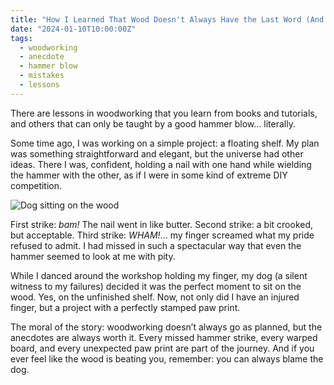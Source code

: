 ```yaml
---
title: "How I Learned That Wood Doesn't Always Have the Last Word (And Neither Does My Finger)"
date: "2024-01-10T10:00:00Z"
tags:
  - woodworking
  - anecdote
  - hammer blow
  - mistakes
  - lessons
---
```


There are lessons in woodworking that you learn from books and tutorials, and others that can only be taught by a good hammer blow... literally.

Some time ago, I was working on a simple project: a floating shelf. My plan was something straightforward and elegant, but the universe had other ideas. There I was, confident, holding a nail with one hand while wielding the hammer with the other, as if I were in some kind of extreme DIY competition.

![Dog sitting on the wood](/images/blog/el-martillazo/perro-el-martillazo.webp)

First strike: *bam!* The nail went in like butter. Second strike: a bit crooked, but acceptable. Third strike: *WHAM!*... my finger screamed what my pride refused to admit. I had missed in such a spectacular way that even the hammer seemed to look at me with pity.

While I danced around the workshop holding my finger, my dog (a silent witness to my failures) decided it was the perfect moment to sit on the wood. Yes, on the unfinished shelf. Now, not only did I have an injured finger, but a project with a perfectly stamped paw print.

The moral of the story: woodworking doesn’t always go as planned, but the anecdotes are always worth it. Every missed hammer strike, every warped board, and every unexpected paw print are part of the journey. And if you ever feel like the wood is beating you, remember: you can always blame the dog.
